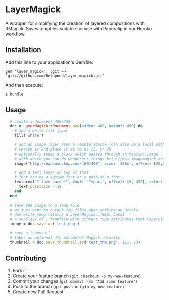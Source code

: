 # LayerMagick

A wrapper for simplifying the creation of layered compositions with RMagick.
Saves tempfiles suitable for use with Paperclip in our Heroku workflow.

## Installation

Add this line to your application's Gemfile:

    gem 'layer_magick', :git => "git://github.com/Betapond/layer_magick.git"

And then execute:

    $ bundle

## Usage

```ruby
  # create a document 400x450
  doc = LayerMagick::Document.new(width: 400, height: 450) do
    # add a white fill layer
    fill('white')

    # add an image layer from a remote source (can also be a local path) on top of that
    # resize it and place it at to x: 25, y: 25
    # optionally takes a block which passes through an Magick::Image
    # with which you can do wonderous things http://www.imagemagick.org/RMagick/doc/image1.html
    image("http://baconmockup.com/400/400", size: '350x', offset: [25,25])

    # add a text layer on top of that
    # font can be a system font or a path to a font
    textarea("I love bacon!", font: 'Impact', offset: [0, 390], color: 'black') do |text|
      text.pointsize = 18
    end
  end

  # save the image to a temp file
  # we just want to output tmp files when working on Heroku
  # doc.write_temp returns a LayerMagick::Temp::Local
  # a subclass of ::Tempfile with content type attributes that Paperclip looks for
  image = doc.save_as('test.png')

  # save a thumbnail
  # takes an optional 4th parameter Magick::Gravity
  thumbnail = doc.save_thumbnail_as('test_thm.png', 111, 73)
```

## Contributing

1. Fork it
2. Create your feature branch (`git checkout -b my-new-feature`)
3. Commit your changes (`git commit -am 'Add some feature'`)
4. Push to the branch (`git push origin my-new-feature`)
5. Create new Pull Request
